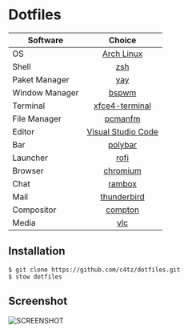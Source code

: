 # Dotfiles

| Software | Choice
| ------------- |:-------------:
| OS | [Arch Linux](https://www.archlinux.org/)
| Shell | [zsh](https://wiki.archlinux.org/index.php/zsh)
| Paket Manager | [yay](https://github.com/Jguer/yay)
| Window Manager | [bspwm](https://wiki.archlinux.org/index.php/bspwm)
| Terminal      | [xfce4-terminal](https://github.com/xfce-mirror/xfce4-terminal)
| File Manager | [pcmanfm](https://wiki.archlinux.org/index.php/PCManFM)
| Editor      | [Visual Studio Code](https://wiki.archlinux.org/index.php/Visual_Studio_Code)
| Bar | [polybar](https://github.com/jaagr/polybar)
| Launcher | [rofi](https://wiki.archlinux.org/index.php/rofi)
| Browser | [chromium](https://wiki.archlinux.org/index.php/chromium)
| Chat | [rambox](https://github.com/ramboxapp/community-edition)
| Mail | [thunderbird](https://wiki.archlinux.org/index.php/thunderbird)
| Compositor | [compton](https://wiki.archlinux.org/index.php/compton)
| Media | [vlc](https://wiki.archlinux.org/index.php/VLC_media_player)

## Installation

```shell
$ git clone https://github.com/c4tz/dotfiles.git
$ stow dotfiles
```

## Screenshot

![](https://raw.github.com/c4tz/dotfiles/master/screenshot.png "SCREENSHOT")